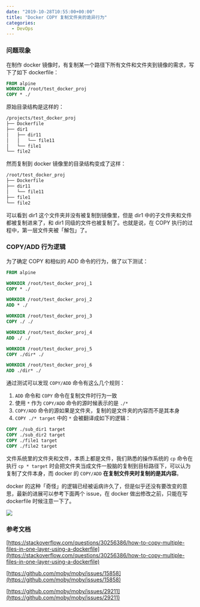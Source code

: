 ```yaml
---
date: "2019-10-28T10:55:00+00:00"
title: "Docker COPY 复制文件夹的诡异行为"
categories:
  - DevOps
---
```


### 问题现象

在制作 docker 镜像时，有复制某一个路径下所有文件和文件夹到镜像的需求，写下了如下 dockerfile：

```dockerfile
FROM alpine
WORKDIR /root/test_docker_proj
COPY * ./
```

原始目录结构是这样的：

```bash
/projects/test_docker_proj
├── Dockerfile
├── dir1
│   ├── dir11
│   │   └── file11
│   └── file1
└── file2
```

然而复制到 docker 镜像里的目录结构变成了这样：

```bash
/root/test_docker_proj
├── Dockerfile
├── dir11
│   └── file11
├── file1
└── file2
```

<!-- more -->

可以看到 dir1 这个文件夹并没有被复制到镜像里，但是 dir1 中的子文件夹和文件都被复制进来了，和 dir1 同级的文件也被复制了。也就是说，在 COPY 执行的过程中，第一层文件夹被「解包」了。

### COPY/ADD 行为逻辑

为了确定 COPY 和相似的 ADD 命令的行为，做了以下测试：

```dockerfile
FROM alpine

WORKDIR /root/test_docker_proj_1
COPY * ./

WORKDIR /root/test_docker_proj_2
ADD * ./

WORKDIR /root/test_docker_proj_3
COPY ./ ./

WORKDIR /root/test_docker_proj_4
ADD ./ ./

WORKDIR /root/test_docker_proj_5
COPY ./dir* ./

WORKDIR /root/test_docker_proj_6
ADD ./dir* ./
```

通过测试可以发现 `COPY/ADD` 命令有这么几个规则：

1. `ADD` 命令和 `COPY` 命令在复制文件时行为一致
2. 使用 `*` 作为 `COPY/ADD` 命令的源时候表示的是 `./*`
3. `COPY/ADD` 命令的源如果是文件夹，复制的是文件夹的内容而不是其本身
4. `COPY ./* target` 中的 `*` 会被翻译成如下的逻辑：

```dockerfile
COPY ./sub_dir1 target
COPY ./sub_dir2 target
COPY ./file1 target
COPY ./file2 target
```

文件系统里的文件夹和文件，本质上都是文件，我们熟悉的操作系统的 `cp` 命令在执行 `cp * target` 时会把文件夹当成文件一股脑的复制到目标路径下，可以认为复制了文件本身，而 docker 的 `COPY/ADD` **在复制文件夹时复制的是其内容**。

docker 的这种「奇怪」的逻辑已经被诟病许久了，但是似乎还没有要改变的意思，最新的进展可以参考下面两个 issue，在 docker 做出修改之前，只能在写 dockerfile 时候注意一下了。

![](/images/20191028_01.png)

### 参考文档

[https://stackoverflow.com/questions/30256386/how-to-copy-multiple-files-in-one-layer-using-a-dockerfile](https://stackoverflow.com/questions/30256386/how-to-copy-multiple-files-in-one-layer-using-a-dockerfile)

[https://github.com/moby/moby/issues/15858](https://github.com/moby/moby/issues/15858)

[https://github.com/moby/moby/issues/29211](https://github.com/moby/moby/issues/29211)
